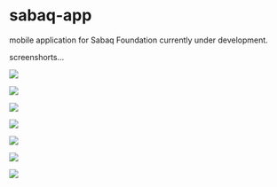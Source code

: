 # sabaq-app
mobile application for Sabaq Foundation
currently under development.

screenshorts...

![](/images/1.jpeg?raw=true)


![](/images/2.jpeg?raw=true)


![](/images/3.jpeg?raw=true)


![](/images/4.jpeg?raw=true)


![](/images/5.jpeg?raw=true)


![](/images/6.jpeg?raw=true)


![](/images/9.jpeg?raw=true)


